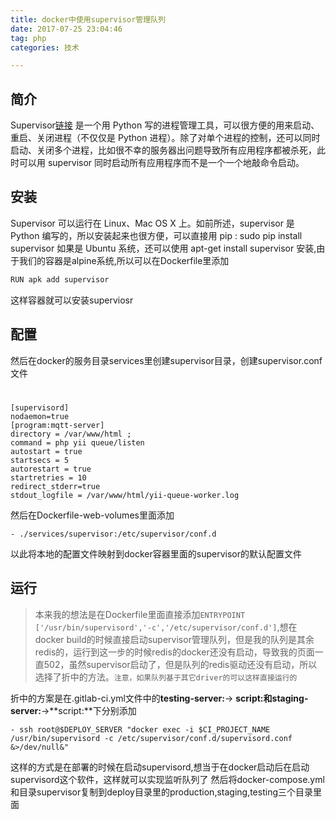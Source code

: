 ```yaml
---
title: docker中使用supervisor管理队列
date: 2017-07-25 23:04:46
tag: php
categories: 技术

---
```


## 简介
Supervisor[链接](http://supervisord.org) 是一个用 Python 写的进程管理工具，可以很方便的用来启动、重启、关闭进程（不仅仅是 Python 进程）。除了对单个进程的控制，还可以同时启动、关闭多个进程，比如很不幸的服务器出问题导致所有应用程序都被杀死，此时可以用 supervisor 同时启动所有应用程序而不是一个一个地敲命令启动。
## 安装
Supervisor 可以运行在 Linux、Mac OS X 上。如前所述，supervisor 是 Python 编写的，所以安装起来也很方便，可以直接用 pip : sudo pip install supervisor
 如果是 Ubuntu 系统，还可以使用 apt-get install supervisor 安装,由于我们的容器是alpine系统,所以可以在Dockerfile里添加
``` bash
RUN apk add supervisor
```
这样容器就可以安装superviosr
## 配置
然后在docker的服务目录services里创建supervisor目录，创建supervisor.conf文件
<!--more-->
#
``` 
[supervisord]
nodaemon=true
[program:mqtt-server]
directory = /var/www/html ;
command = php yii queue/listen
autostart = true
startsecs = 5
autorestart = true
startretries = 10
redirect_stderr=true
stdout_logfile = /var/www/html/yii-queue-worker.log
```
然后在Dockerfile-web-volumes里面添加

<!--more-->
```
- ./services/supervisor:/etc/supervisor/conf.d
```

以此将本地的配置文件映射到docker容器里面的supervisor的默认配置文件
## 运行
> 本来我的想法是在Dockerfile里面直接添加`ENTRYPOINT ['/usr/bin/supervisord','-c','/etc/supervisor/conf.d']`,想在docker build的时候直接启动supervisor管理队列，但是我的队列是其余redis的，运行到这一步的时候redis的docker还没有启动，导致我的页面一直502，虽然supervisor启动了，但是队列的redis驱动还没有启动，所以选择了折中的方法。`注意，如果队列基于其它driver的可以这样直接运行的`

折中的方案是在.gitlab-ci.yml文件中的**testing-server:**-> **script:**和**staging-server:**->**script:**下分别添加
```
- ssh root@$DEPLOY_SERVER "docker exec -i $CI_PROJECT_NAME /usr/bin/supervisord -c /etc/supervisor/conf.d/supervisord.conf &>/dev/null&"
```

这样的方式是在部署的时候在启动supervisord,想当于在docker启动后在启动supervisord这个软件，这样就可以实现监听队列了
然后将docker-compose.yml和目录supervisor复制到deploy目录里的production,staging,testing三个目录里面

















